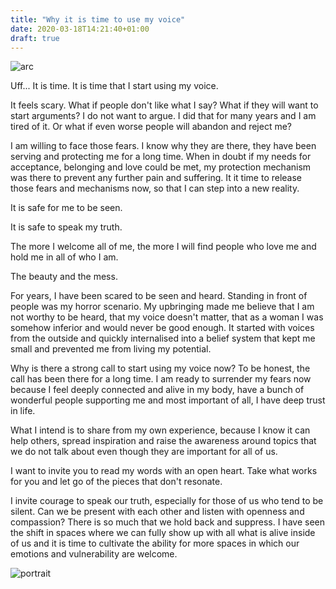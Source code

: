 ```yaml
---
title: "Why it is time to use my voice"
date: 2020-03-18T14:21:40+01:00
draft: true
---
```


![arc](/img/arc.JPG)

Uff... It is time. It is time that I start using my voice.

It feels scary. What if people don't like what I say? What if they will want to start arguments? I do not want to argue. I did that for many years and I am tired of it. Or what if even worse people will abandon and reject me?

I am willing to face those fears. I know why they are there, they have been serving and protecting me for a long time. When in doubt if my needs for acceptance, belonging and love could be met, my protection mechanism was there to prevent any further pain and suffering. It it time to release those fears and mechanisms now, so that I can step into a new reality. 

It is safe for me to be seen. 

It is safe to speak my truth. 

The more I welcome all of me, the more I will find people who love me and hold me in all of who I am. 

The beauty and the mess.

For years, I have been scared to be seen and heard. Standing in front of people was my horror scenario. My upbringing made me believe that I am not worthy to be heard, that my voice doesn't matter, that as a woman I was somehow inferior and would never be good enough. It started with voices from the outside and quickly internalised into a belief system that kept me small and prevented me from living my potential.

Why is there a strong call to start using my voice now? To be honest, the call has been there for a long time. I am ready to surrender my fears now because I feel deeply connected and alive in my body, have a bunch of wonderful people supporting me and most important of all, I have deep trust in life.

What I intend is to share from my own experience, because I know it can help others, spread inspiration and raise the awareness around topics that we do not talk about even though they are important for all of us. 

I want to invite you to read my words with an open heart. Take what works for you and let go of the pieces that don't resonate. 

I invite courage to speak our truth, especially for those of us who tend to be silent. Can we be present with each other and listen with openness and compassion? There is so much that we hold back and suppress. I have seen the shift in spaces where we can fully show up with all what is alive inside of us and it is time to cultivate the ability for more spaces in which our emotions and vulnerability are welcome. 

![portrait](/img/voice.PNG)





